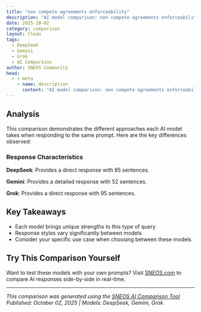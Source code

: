 ```yaml
---
title: "non compete agreements enforceability"
description: "AI model comparison: non compete agreements enforceability..."
date: 2025-10-02
category: comparison
layout: Clean
tags:
  - DeepSeek
  - Gemini
  - Grok
  - AI Comparison
author: SNEOS Community
head:
  - - meta
    - name: description
      content: "AI model comparison: non compete agreements enforceability..."
---
```


<ChatComparison
  title="non compete agreements enforceability"
  prompt="non compete agreements enforceability"
  :responses='{
    "DeepSeek": "Of course. This is a complex area of law that varies significantly by jurisdiction. Here is a comprehensive overview of the enforceability of non-compete agreements.\n\n### Executive Summary\n\nNon-compete agreements are **not automatically enforceable**. Their enforceability is highly dependent on:\n1.  **Jurisdiction:** Laws differ drastically by country, state, and even city.\n2.  **Reasonableness:** Courts scrutinize the agreement\u0027s duration, geographic scope, and the activities it restricts.\n3.  **Legitimate Business Interest:** The employer must have a valid reason for the restriction (e.g., protecting trade secrets, confidential information, or a specialized customer base).\n\n---\n\n### 1. The General Legal Standard: The \u0022Reasonableness\u0022 Test\n\nIn jurisdictions where non-competes are permitted (like most of the United States), courts use a \u0022rule of reason\u0022 analysis. To be enforceable, the agreement must be:\n\n*   **Necessary to protect a legitimate business interest:** The employer must prove the restriction is not just to avoid competition, but to protect something specific and valuable.\n    *   **Legitimate Interests Include:**\n        *   **Trade Secrets** (e.g., secret formulas, manufacturing processes).\n        *   **Confidential Information** (e.g., customer lists, pricing data, business strategies).\n        *   **Substantial Relationships with Specific Customers** (especially relevant for sales roles).\n        *   **Specialized Training** (if it is extraordinary and not just general job skills).\n*   **Reasonable in Duration:** The time period must not be longer than necessary to protect the business interest. This could range from **6 months to 2 years**, with shorter durations being more likely to be enforced.\n*   **Reasonable in Geographic Scope:** The restricted area should be limited to where the employee actually worked and where the employer has a legitimate business presence. A worldwide ban for a local business will not be enforced.\n*   **Reasonable in the Scope of Prohibited Activities:** The restriction should be limited to the specific type of work the employee performed, not all work in the industry.\n*   **Not unduly harsh on the employee:** The court will consider whether the agreement prevents the employee from earning a living in their chosen profession.\n*   **Not contrary to the public interest:** The agreement should not harm the public, for example, by restricting access to a critical service like healthcare in an underserved area.\n\n---\n\n### 2. Key Variations by Jurisdiction\n\n#### United States: A Rapidly Changing Landscape\n\nThe U.S. is a patchwork of state laws, and the federal government is also stepping in.\n\n*   **California, North Dakota, Oklahoma:** Non-competes are **largely void and unenforceable** for employees, with very narrow exceptions (e.g., in the sale of a business). California\u0027s policy is particularly strong and is a major reason for its tech industry\u0027s success.\n*   **New York:** As of the time of this writing, a bill to broadly ban non-competes has been passed by the state legislature but has not yet been signed by the governor. The current law allows them if they meet the reasonableness standard.\n*   **Washington, Oregon, Illinois, Rhode Island, etc.:** These states have passed laws that **prohibit non-competes for employees below a certain income threshold** (e.g., under $100,000-$150,000 per year). This is a growing trend.\n*   **Massachusetts:** Has a \u0022garden leave\u0022 clause requirement, meaning the employer must pay at least 50% of the employee\u0027s base salary during the restricted period for the agreement to be enforceable.\n*   **The Federal Trade Commission (FTC) Rule:** In April 2024, the FTC issued a **near-total ban on non-compete agreements** for all workers, including senior executives. However, this rule is currently facing multiple legal challenges and its implementation has been temporarily stayed. **Its future is uncertain.**\n\n#### United Kingdom\n\nNon-competes are permissible but strictly construed.\n*   They are enforceable only if they go no further than is reasonably necessary to protect a \u0022legitimate business interest.\u0022\n*   The maximum duration is typically **3 to 6 months**, with longer terms being heavily scrutinized.\n*   The UK government is currently consulting on a proposal to limit the length of non-competes to **3 months**.\n\n#### European Union\n\nEnforcement varies, but there is a general trend toward restrictiveness.\n*   **Germany:** Non-competes can be up to 2 years, but the employer must pay at least 50% of the employee\u0027s previous compensation during the restriction period.\n*   **France:** Strictly limited to 2 years and must be essential for protecting company interests and limited in scope and geography. The employee must receive financial compensation.\n\n---\n\n### 3. Situations Where Non-Competes Are More Likely to Be Enforced\n\n*   **Sale of a Business:** When an owner sells a business and agrees not to open a competing business next door, these agreements are much more freely enforced.\n*   **High-Level Executives \u0026 Key Employees:** Individuals with access to the most sensitive trade secrets and strategic plans.\n*   **Employees with Specialized, Proprietary Knowledge:** Such as R\u0026D scientists or key software architects.\n\n### 4. Situations Where Non-Competes Are Often Struck Down\n\n*   **For Low-Wage Employees:** Many states now explicitly ban them for hourly or low-salaried workers.\n*   **Overly Broad Terms:** A 5-year, 500-mile restriction for a junior accountant will fail.\n*   **Lack of Consideration:** If the employee did not receive anything of value (a job, a promotion, a bonus) in exchange for signing the agreement, it may be void.\n*   **Involuntary Termination or Layoffs:** Some states (like Colorado) render non-competes unenforceable if an employee is laid off.\n\n---\n\n### Practical Advice\n\n**If you are an Employee asked to sign a non-compete:**\n1.  **Negotiate!** Try to narrow the duration, geographic scope, and the definition of a \u0022competitor.\u0022\n2.  **Understand what you\u0027re signing.** Don\u0027t assume it\u0027s unenforceable.\n3.  **Consult an attorney** in your state before signing, or if you are considering a new job that might violate the agreement.\n\n**If you are an Employer wanting to use non-competes:**\n1.  **Draft them narrowly and specifically** to protect only your most critical interests.\n2.  **Use the least restrictive means possible.** Consider using a narrower **Non-Solicitation Agreement** (prohibiting poaching customers or employees) or a **Confidentiality Agreement** instead.\n3.  **Stay current with your state\u0027s laws,** as they are changing rapidly.\n4.  **Consult with an employment attorney** to ensure your agreements are drafted to have the best chance of being enforced.\n\n**Disclaimer:** This information is for educational purposes only and does not constitute legal advice. You should consult with a qualified attorney in your jurisdiction for advice on your specific situation.",
    "Gemini": "Non-compete agreements, also known as covenants not to compete, are contracts that restrict an employee\u0027s ability to work for a competitor or start a competing business, usually after leaving their current employment. Their enforceability varies significantly depending on the jurisdiction (state or country) and the specific terms of the agreement.\n\nHere\u0027s a breakdown of key factors influencing enforceability:\n\n**Factors Courts Consider When Evaluating Non-Compete Agreements:**\n\n*   **Reasonableness:** This is the most crucial factor. Courts generally require non-competes to be reasonable in terms of:\n    *   **Scope of Activity:**  The restriction must be narrowly tailored to protect the employer\u0027s legitimate business interests, such as trade secrets, confidential information, and customer relationships. It shouldn\u0027t be overly broad, preventing the employee from working in unrelated fields.\n    *   **Geographic Scope:** The geographic area where the employee is restricted from competing must be reasonable and related to the employer\u0027s business.  A national or global restriction might be deemed unreasonable if the employer\u0027s business is only local or regional.\n    *   **Duration:**  The length of time the restriction is in effect must be reasonable. Courts often look at the industry and the type of information the employee possesses. Shorter durations are more likely to be enforced than longer ones.  Common durations are 6 months to 2 years, but longer durations are sometimes upheld if justified by the circumstances.\n\n*   **Legitimate Business Interest:** The employer must demonstrate a legitimate business interest to protect.  Examples include:\n    *   **Trade Secrets:**  Protecting truly confidential formulas, processes, designs, or data that give the employer a competitive advantage.\n    *   **Confidential Information:** Protecting non-public information about customers, pricing, marketing strategies, or business plans.\n    *   **Customer Relationships:**  Preventing an employee from soliciting or taking away valuable customer relationships developed during their employment.\n    *   **Goodwill:** Protecting the employer\u0027s reputation and goodwill.\n    *   **Specialized Training:** In some cases, an employer may be able to justify a non-compete if they invested heavily in specialized training for the employee.\n\n*   **Undue Hardship on the Employee:** Courts will consider whether the non-compete imposes an undue hardship on the employee, preventing them from earning a living. If the restriction is so broad that it effectively prevents the employee from working in their field, it is less likely to be enforced.\n\n*   **Public Interest:**  A non-compete that harms the public interest may not be enforced. For example, if the restriction would significantly reduce competition in an essential service, a court might find it unenforceable.\n\n*   **Consideration:** Like all contracts, a non-compete agreement must be supported by consideration (something of value given in exchange for the promise).  This usually takes the form of the employee\u0027s employment itself, or a promotion, raise, or other benefit offered in exchange for signing the agreement. In some states, continued employment alone may not be sufficient consideration for an agreement signed *after* the employee has already started working.\n\n*   **State Laws:** State laws regarding non-compete agreements vary dramatically.  Some states are very strict and make it difficult to enforce non-competes, while others are more lenient.\n    *   **California:** Non-compete agreements are generally *unenforceable* in California, except in very limited circumstances (e.g., sale of a business, dissolution of a partnership). This is a key reason why the tech industry thrives there.\n    *   **Oklahoma:**  Similar to California, Oklahoma generally prohibits non-compete agreements, with limited exceptions.\n    *   **North Dakota:**  Also has a strong stance against non-competes.\n    *   **States with varying degrees of enforceability:**  Most other states fall somewhere in between, balancing the employer\u0027s need to protect its business interests with the employee\u0027s right to earn a living. Some states have specific statutes governing non-competes, while others rely on common law principles.\n    *   **States with \u0022blue pencil\u0022 authority:** Some states allow courts to modify (or \u0022blue pencil\u0022) an unreasonable non-compete to make it enforceable. Other states will strike down the entire agreement if any part of it is deemed unreasonable.\n    *   **States requiring Garden Leave:** Some states require employers to pay the employee during the non-compete period, often referred to as \u0022garden leave.\u0022\n\n*   **How the Employment Ended:** The manner in which the employment relationship ended can also affect enforceability.  For example, if the employee was terminated without cause, a court may be less likely to enforce the non-compete.\n\n**Practical Considerations:**\n\n*   **Review the Agreement Carefully:** If you are asked to sign a non-compete agreement, read it carefully and understand its terms.\n*   **Seek Legal Advice:** Consult with an attorney who specializes in employment law to get advice on the enforceability of the agreement in your specific situation and jurisdiction.\n*   **Negotiate:** You may be able to negotiate the terms of the agreement to make it more reasonable.\n*   **Keep Records:** Keep copies of all relevant documents, including the non-compete agreement, your employment contract, and any performance reviews.\n*   **Be Aware of Trade Secrets:**  Even without a non-compete agreement, you have a legal duty not to misappropriate your former employer\u0027s trade secrets.\n\n**Federal Trade Commission (FTC) Rule:**\n\nIn April 2024, the FTC issued a final rule that would generally ban non-compete agreements nationwide, with limited exceptions. However, this rule is facing legal challenges and its future is uncertain.  If the rule goes into effect as planned, it would have a significant impact on the enforceability of non-compete agreements in the United States.\n\n**In summary, determining the enforceability of a non-compete agreement is a complex, fact-specific inquiry that depends heavily on the applicable state law.  You should always consult with an experienced attorney to get specific advice about your situation.**\n\n**Disclaimer:** I am an AI chatbot and cannot provide legal advice. This information is for general educational purposes only. You should consult with a qualified attorney for advice on your specific situation.\n",
    "Grok": "Non-compete agreements, also known as restrictive covenants, are contracts in which an employee agrees not to engage in competitive activities with their employer during or after their employment for a specified period of time and within a specific geographic area. The enforceability of non-compete agreements varies widely depending on jurisdiction, as laws and public policy considerations differ across countries and, in the United States, across states. Below is an overview of the key factors and principles that influence their enforceability:\n\n---\n\n### **General Principles of Enforceability**\nFor a non-compete agreement to be enforceable, it typically must meet the following criteria (though specifics vary by jurisdiction):\n\n1. **Legitimate Business Interest**: The employer must have a valid reason for imposing the non-compete, such as protecting:\n   - Trade secrets or confidential information.\n   - Client relationships or goodwill.\n   - Specialized training or investment in the employee.\n   Courts often scrutinize whether the restriction genuinely protects a legitimate interest or simply aims to suppress competition or limit the employee\u2019s career mobility.\n\n2. **Reasonableness in Scope**:\n   - **Time**: The duration of the non-compete must be reasonable. What is considered reasonable depends on the industry and jurisdiction, but durations of 6 months to 2 years are common. Longer periods are often deemed unenforceable unless justified by exceptional circumstances.\n   - **Geographic Area**: The geographic restriction must be limited to the area where the employer operates and where the employee\u2019s work has an impact. A global restriction, for example, is often seen as overly broad unless the company operates globally and the employee\u2019s role justifies such a scope.\n   - **Activity**: The restriction must be narrowly tailored to prevent only the specific activities that could harm the employer, such as working for a direct competitor in a similar role.\n\n3. **Consideration**: The employee must receive something of value in exchange for agreeing to the non-compete. In many jurisdictions:\n   - If the agreement is signed at the start of employment, the job itself may be considered sufficient consideration.\n   - If signed during employment, additional consideration (e.g., a raise, bonus, or promotion) is often required.\n\n4. **Public Interest**: Courts consider whether enforcing the non-compete would harm the public interest, such as by limiting access to essential services (e.g., in healthcare, where non-competes for doctors may be restricted) or stifling innovation.\n\n5. **No Undue Hardship on the Employee**: The agreement should not prevent the employee from earning a living or pursuing their career. Courts often balance the employer\u2019s interest against the employee\u2019s right to work.\n\n---\n\n### **Enforceability by Jurisdiction (United States Focus)**\nIn the U.S., non-compete enforceability varies significantly by state, as there is no federal standard. Here are some examples and categories:\n\n1. **States Where Non-Competes Are Generally Enforceable**:\n   - **Florida, Texas, and North Carolina**: These states tend to enforce non-competes if they meet the reasonableness criteria and protect legitimate business interests. Florida, for example, has a statute (Fla. Stat. \u00A7 542.335) that explicitly allows non-competes under certain conditions and provides guidelines for reasonableness.\n   - Courts in these states often \u201Cblue pencil\u201D (modify) overly broad agreements to make them enforceable rather than voiding them entirely.\n\n2. **States with Strict Limitations**:\n   - **Massachusetts**: Enacted the Massachusetts Noncompetition Agreement Act in 2018, which limits non-competes to certain employees (e.g., excludes hourly workers), caps duration at 1 year (with exceptions), requires \u201Cgarden leave\u201D pay (continued payment during the restricted period) or other consideration, and imposes other restrictions.\n   - **Illinois**: Under the Illinois Freedom to Work Act (amended in 2022), non-competes are banned for low-wage workers (earning less than $75,000/year for non-competes or $45,000/year for non-solicitation agreements). They must also provide adequate consideration and meet reasonableness standards.\n\n3. **States Where Non-Competes Are Largely Unenforceable**:\n   - **California**: Non-competes are generally void under California Business and Professions Code \u00A7 16600, which prohibits contracts that restrain trade. Exceptions exist for very narrow circumstances, such as the sale of a business. California courts prioritize employee mobility and competition over employer interests.\n   - **North Dakota and Oklahoma**: These states also have near-total bans on employee non-compete agreements, with limited exceptions.\n\n4. **Federal Developments**:\n   - In January 2023, the Federal Trade Commission (FTC) proposed a rule to ban non-compete agreements nationwide, arguing they suppress wages, hinder innovation, and limit worker mobility. If finalized, this rule would render most non-competes unenforceable, with exceptions for senior executives or business sales. However, the rule faces legal challenges and has not yet been implemented as of late 2023.\n   - Some federal legislation, like the Workforce Mobility Act, has been proposed to limit or ban non-competes, though none has passed.\n\n---\n\n### **International Perspective**\nEnforceability of non-competes also varies globally:\n- **European Union**: Many EU countries (e.g., Germany, France) permit non-competes but impose strict requirements, such as mandatory compensation during the restricted period (often 50-100% of the employee\u2019s salary) and short durations (1-2 years). Some countries, like Sweden, are more skeptical of non-competes.\n- **United Kingdom**: Non-competes are enforceable if they protect a legitimate interest and are reasonable in scope. Courts often strike down overly broad clauses, and there is a growing push for reform, with proposals to limit durations to 3 months.\n- **Canada**: Non-competes are subject to strict scrutiny and must be reasonable. Some provinces, like Ontario (under the Working for Workers Act, 2021), ban non-competes for most employees except executives or in business sales.\n- **India**: Under Section 27 of the Indian Contract Act, 1872, non-competes are generally void as they restrain trade, except in cases like the sale of a business. Courts prioritize employee freedom over employer interests.\n\n---\n\n### **Practical Considerations for Employers and Employees**\n1. **For Employers**:\n   - Draft non-competes narrowly to focus on specific roles, industries, or competitors.\n   - Ensure compliance with local laws regarding duration, geography, and consideration.\n   - Consider alternatives like non-solicitation (preventing poaching of clients or employees) or non-disclosure agreements (protecting confidential information), which are often easier to enforce.\n   - Provide clear consideration, especially if the agreement is signed after employment begins.\n\n2. **For Employees**:\n   - Review non-compete terms before signing and negotiate if possible (e.g., shorter duration or narrower scope).\n   - Consult a local employment attorney if you believe the agreement is unreasonable or if you\u2019re considering a job move that might violate it.\n   - Be aware of jurisdiction-specific laws, as moving to a different state or country could affect enforceability.\n\n---\n\n### **Common Legal Challenges**\nWhen disputes arise, courts may:\n- **Void the Agreement**: If the non-compete is overly broad or does not protect a legitimate interest, it may be deemed unenforceable.\n- **Modify the Agreement**: Some jurisdictions allow courts to \u201Cblue pencil\u201D or revise the terms to make them reasonable (e.g., reducing a 5-year restriction to 1 year).\n- **Enforce as Is**: If the agreement meets all legal criteria, it will be upheld, and the employee may face injunctions or damages for violations.\n\n---\n\n### **Recent Trends and Public Policy**\n- **Increased Scrutiny**: Many governments and regulators are reevaluating non-competes due to concerns about wage suppression and reduced worker mobility. Studies suggest non-competes can lower wages by 3-4% in affected industries.\n- **Bans for Low-Wage Workers**: Several U.S. states (e.g., Washington, Oregon, Illinois) and countries have banned non-competes for low-wage or non-exempt workers.\n- **Sector-Specific Restrictions**: Healthcare and tech industries often face special scrutiny due to public interest (e.g., patient access to doctors) or innovation concerns.\n\n---\n\n### **Conclusion**\nThe enforceability of non-compete agreements depends heavily on jurisdiction, the specific terms of the agreement, and the circumstances of the employment relationship. Courts generally aim to balance the employer\u2019s need to protect its business with the employee\u2019s right to work and the public\u2019s interest in competition. If you\u2019re dealing with a non-compete, consulting a local attorney is critical, as small differences in wording or location can make a big difference in whether the agreement holds up in court. Additionally, staying updated on changing laws (like the FTC\u2019s proposed ban in the U.S.) is important, as the legal landscape continues to evolve."
  }'
  published-date="02:00"
/>

## Analysis

This comparison demonstrates the different approaches each AI model takes when responding to the same prompt. Here are the key differences observed:

### Response Characteristics

**DeepSeek**: Provides a direct response with 85 sentences. 

**Gemini**: Provides a detailed response with 52 sentences. 

**Grok**: Provides a direct response with 95 sentences. 

## Key Takeaways

- Each model brings unique strengths to this type of query
- Response styles vary significantly between models
- Consider your specific use case when choosing between these models

## Try This Comparison Yourself

Want to test these models with your own prompts? Visit [SNEOS.com](https://sneos.com) to compare AI responses side-by-side in real-time.

---

*This comparison was generated using the [SNEOS AI Comparison Tool](https://sneos.com)*
*Published: October 02, 2025 | Models: DeepSeek, Gemini, Grok*
